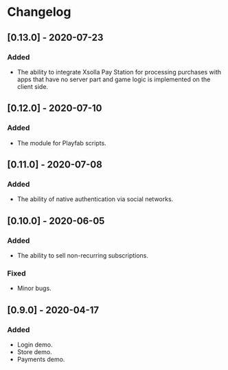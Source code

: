 # Changelog

## [0.13.0] - 2020-07-23

### Added

- The ability to integrate Xsolla Pay Station for processing purchases with apps that have no server part and game logic is implemented on the client side.


## [0.12.0] - 2020-07-10

### Added

- The module for Playfab scripts.


## [0.11.0] - 2020-07-08

### Added

- The ability of native authentication via social networks.


## [0.10.0] - 2020-06-05

### Added

- The ability to sell non-recurring subscriptions.

### Fixed

- Minor bugs.


## [0.9.0] - 2020-04-17

### Added

- Login demo.
- Store demo.
- Payments demo.
